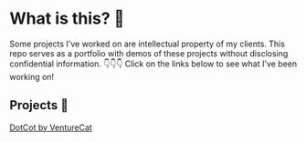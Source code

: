 # What is this? :eyes:

Some projects I've worked on are intellectual property of my clients. This repo serves as a portfolio with demos of these projects without disclosing confidential information. :point_down::point_down::point_down: Click on the links below to see what I've been working on!
## Projects :sunflower:

[DotCot by VentureCat](https://github.com/mariawright05/private-projects/tree/main/dotcot)
